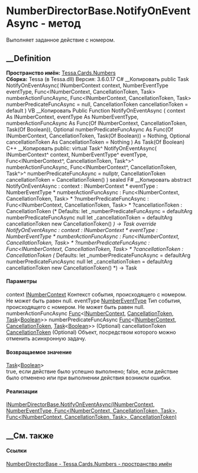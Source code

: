 # NumberDirectorBase.NotifyOnEventAsync - метод
Выполняет заданное действие с номером.
##  __Definition
 **Пространство имён:** [Tessa.Cards.Numbers](N_Tessa_Cards_Numbers.htm)  
 **Сборка:** Tessa (в Tessa.dll) Версия: 3.6.0.17
C# __Копировать
     public Task<bool> NotifyOnEventAsync(
    	INumberContext context,
    	NumberEventType eventType,
    	Func<INumberContext, CancellationToken, Task<bool>> numberActionFuncAsync,
    	Func<INumberContext, CancellationToken, Task<bool>> numberPredicateFuncAsync = null,
    	CancellationToken cancellationToken = default
    )
VB __Копировать
     Public Function NotifyOnEventAsync ( 
    	context As INumberContext,
    	eventType As NumberEventType,
    	numberActionFuncAsync As Func(Of INumberContext, CancellationToken, Task(Of Boolean)),
    	Optional numberPredicateFuncAsync As Func(Of INumberContext, CancellationToken, Task(Of Boolean)) = Nothing,
    	Optional cancellationToken As CancellationToken = Nothing
    ) As Task(Of Boolean)
C++ __Копировать
     public:
    virtual Task<bool>^ NotifyOnEventAsync(
    	INumberContext^ context, 
    	NumberEventType^ eventType, 
    	Func<INumberContext^, CancellationToken, Task<bool>^>^ numberActionFuncAsync, 
    	Func<INumberContext^, CancellationToken, Task<bool>^>^ numberPredicateFuncAsync = nullptr, 
    	CancellationToken cancellationToken = CancellationToken()
    ) sealed
F# __Копировать
     abstract NotifyOnEventAsync : 
            context : INumberContext * 
            eventType : NumberEventType * 
            numberActionFuncAsync : Func<INumberContext, CancellationToken, Task<bool>> * 
            ?numberPredicateFuncAsync : Func<INumberContext, CancellationToken, Task<bool>> * 
            ?cancellationToken : CancellationToken 
    (* Defaults:
            let _numberPredicateFuncAsync = defaultArg numberPredicateFuncAsync null
            let _cancellationToken = defaultArg cancellationToken new CancellationToken()
    *)
    -> Task<bool> 
    override NotifyOnEventAsync : 
            context : INumberContext * 
            eventType : NumberEventType * 
            numberActionFuncAsync : Func<INumberContext, CancellationToken, Task<bool>> * 
            ?numberPredicateFuncAsync : Func<INumberContext, CancellationToken, Task<bool>> * 
            ?cancellationToken : CancellationToken 
    (* Defaults:
            let _numberPredicateFuncAsync = defaultArg numberPredicateFuncAsync null
            let _cancellationToken = defaultArg cancellationToken new CancellationToken()
    *)
    -> Task<bool> 
#### Параметры
context [INumberContext](T_Tessa_Cards_Numbers_INumberContext.htm)
     Контекст события, происходящего с номером. Не может быть равен null. 
eventType [NumberEventType](T_Tessa_Cards_Numbers_NumberEventType.htm)
     Тип события, происходящего с номером. Не может быть равен null. 
numberActionFuncAsync
[Func](https://learn.microsoft.com/dotnet/api/system.func-3)<[INumberContext](T_Tessa_Cards_Numbers_INumberContext.htm),
[CancellationToken](https://learn.microsoft.com/dotnet/api/system.threading.cancellationtoken),
[Task](https://learn.microsoft.com/dotnet/api/system.threading.tasks.task-1)<[Boolean](https://learn.microsoft.com/dotnet/api/system.boolean)>>
numberPredicateFuncAsync
[Func](https://learn.microsoft.com/dotnet/api/system.func-3)<[INumberContext](T_Tessa_Cards_Numbers_INumberContext.htm),
[CancellationToken](https://learn.microsoft.com/dotnet/api/system.threading.cancellationtoken),
[Task](https://learn.microsoft.com/dotnet/api/system.threading.tasks.task-1)<[Boolean](https://learn.microsoft.com/dotnet/api/system.boolean)>>
(Optional)
cancellationToken
[CancellationToken](https://learn.microsoft.com/dotnet/api/system.threading.cancellationtoken)
(Optional)
    Объект, посредством которого можно отменить асинхронную задачу.
#### Возвращаемое значение
[Task](https://learn.microsoft.com/dotnet/api/system.threading.tasks.task-1)<[Boolean](https://learn.microsoft.com/dotnet/api/system.boolean)>  
true, если действие было успешно выполнено; false, если действие было отменено
или при выполнении действия возникли ошибки.
#### Реализации
[INumberDirectorBase.NotifyOnEventAsync(INumberContext, NumberEventType,
Func<INumberContext, CancellationToken, Task<Boolean>>, Func<INumberContext,
CancellationToken, Task<Boolean>>,
CancellationToken)](M_Tessa_Cards_Numbers_INumberDirectorBase_NotifyOnEventAsync.htm)  
##  __См. также
#### Ссылки
[NumberDirectorBase - ](T_Tessa_Cards_Numbers_NumberDirectorBase.htm)
[Tessa.Cards.Numbers - пространство имён](N_Tessa_Cards_Numbers.htm)
